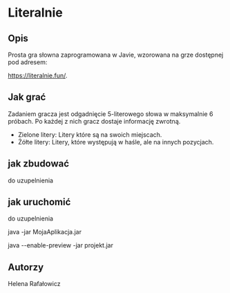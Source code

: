 # Literalnie

## Opis
Prosta gra słowna zaprogramowana w Javie, wzorowana na grze dostępnej pod adresem: 

https://literalnie.fun/.

## Jak grać
Zadaniem gracza jest odgadnięcie 5-literowego słowa w maksymalnie 6 próbach. Po
każdej z nich gracz dostaje informację zwrotną.

+ Zielone litery: Litery które są na swoich miejscach.
+ Żółte litery: Litery, które występują w haśle, ale na innych pozycjach.

## jak zbudować
do uzupelnienia

## jak uruchomić
do uzupelnienia

java -jar MojaAplikacja.jar

java --enable-preview -jar projekt.jar

## Autorzy 
Helena Rafałowicz
